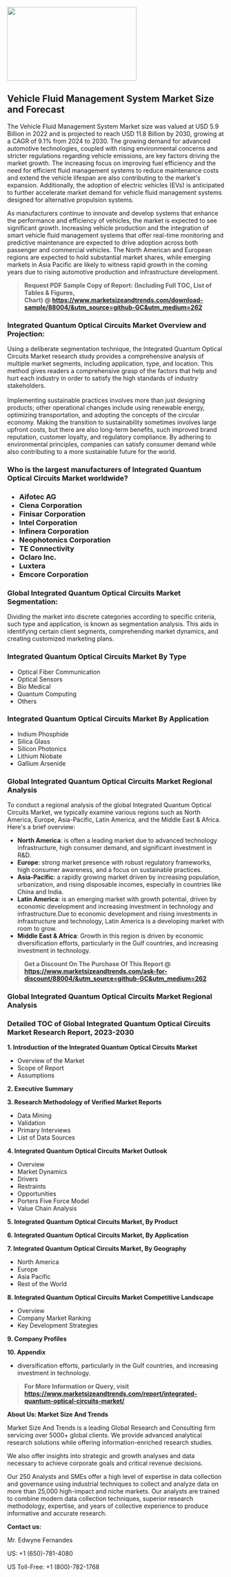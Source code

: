 <p><img class="alignnone size-medium wp-image-20088" src="https://ffe5etoiles.com/wp-content/uploads/2024/12/MST1-300x171.png" alt="" width="300" height="171" /></p><h2>Vehicle Fluid Management System Market Size and Forecast</h2><p>The Vehicle Fluid Management System Market size was valued at USD 5.9 Billion in 2022 and is projected to reach USD 11.8 Billion by 2030, growing at a CAGR of 9.1% from 2024 to 2030. The growing demand for advanced automotive technologies, coupled with rising environmental concerns and stricter regulations regarding vehicle emissions, are key factors driving the market growth. The increasing focus on improving fuel efficiency and the need for efficient fluid management systems to reduce maintenance costs and extend the vehicle lifespan are also contributing to the market's expansion. Additionally, the adoption of electric vehicles (EVs) is anticipated to further accelerate market demand for vehicle fluid management systems designed for alternative propulsion systems.</p><p>As manufacturers continue to innovate and develop systems that enhance the performance and efficiency of vehicles, the market is expected to see significant growth. Increasing vehicle production and the integration of smart vehicle fluid management systems that offer real-time monitoring and predictive maintenance are expected to drive adoption across both passenger and commercial vehicles. The North American and European regions are expected to hold substantial market shares, while emerging markets in Asia Pacific are likely to witness rapid growth in the coming years due to rising automotive production and infrastructure development.</p></p><blockquote id="" class=""><strong>Request PDF Sample Copy of Report: (Including Full TOC, List of Tables &amp; Figures, Chart)&nbsp;@&nbsp;<strong><a href="https://www.marketsizeandtrends.com/download-sample/88004/&utm_source=github-GC&utm_medium=262" target="_blank">https://www.marketsizeandtrends.com/download-sample/88004/&utm_source=github-GC&utm_medium=262</a></strong></strong></blockquote><h3 id="" class="">Integrated Quantum Optical Circuits Market&nbsp;Overview and Projection:</h3><p id="" class="">Using a deliberate segmentation technique, the Integrated Quantum Optical Circuits Market research study provides a comprehensive analysis of multiple market segments, including application, type, and location. This method gives readers a comprehensive grasp of the factors that help and hurt each industry in order to satisfy the high standards of industry stakeholders. <br /> <br />Implementing sustainable practices involves more than just designing products; other operational changes include using renewable energy, optimizing transportation, and adopting the concepts of the circular economy. Making the transition to sustainability sometimes involves large upfront costs, but there are also long-term benefits, such improved brand reputation, customer loyalty, and regulatory compliance. By adhering to environmental principles, companies can satisfy consumer demand while also contributing to a more sustainable future for the world.</p><h3 id="" class="">Who is the largest manufacturers of&nbsp;Integrated Quantum Optical Circuits Market worldwide?</h3><h3 class=""><p><ul><li>Aifotec AG </li><li> Ciena Corporation </li><li> Finisar Corporation </li><li> Intel Corporation </li><li> Infinera Corporation </li><li> Neophotonics Corporation </li><li> TE Connectivity </li><li> Oclaro Inc. </li><li> Luxtera </li><li> Emcore Corporation</li></ul></p></h3><h3 id="" class="">Global&nbsp;Integrated Quantum Optical Circuits Market Segmentation:</h3><p id="" class="">Dividing the market into discrete categories according to specific criteria, such type and application, is known as segmentation analysis. This aids in identifying certain client segments, comprehending market dynamics, and creating customized marketing plans.</p><h3 id="" class="">Integrated Quantum Optical Circuits Market&nbsp;By Type</h3><p><p><ul><li>Optical Fiber Communication </li><li> Optical Sensors </li><li> Bio Medical </li><li> Quantum Computing </li><li> Others</p></li></ul></p></p><h3 id="" class="">Integrated Quantum Optical Circuits Market&nbsp;By Application</h3><p class=""><p><ul><li>Indium Phosphide </li><li> Silica Glass </li><li> Silicon Photonics </li><li> Lithium Niobate </li><li> Gallium Arsenide</li></ul></p></p><h3 id="" class="">Global Integrated Quantum Optical Circuits Market Regional Analysis</h3><p id="" class="">To conduct a regional analysis of the global Integrated Quantum Optical Circuits Market, we typically examine various regions such as North America, Europe, Asia-Pacific, Latin America, and the Middle East &amp; Africa. Here's a brief overview:</p><ul><li><strong>North America</strong>: is often a leading market due to advanced technology infrastructure, high consumer demand, and significant investment in R&amp;D.</li><li><strong>Europe</strong>: strong market presence with robust regulatory frameworks, high consumer awareness, and a focus on sustainable practices.</li><li><strong>Asia-Pacific</strong>: a rapidly growing market driven by increasing population, urbanization, and rising disposable incomes, especially in countries like China and India.</li><li><strong>Latin America</strong>: is an emerging market with growth potential, driven by economic development and increasing investment in technology and infrastructure.Due to economic development and rising investments in infrastructure and technology, Latin America is a developing market with room to grow.</li><li><strong>Middle East &amp; Africa</strong>: Growth in this region is driven by economic diversification efforts, particularly in the Gulf countries, and increasing investment in technology.</li></ul><blockquote id="" class=""><strong>Get a Discount On The Purchase Of This Report @ <strong><a href="https://www.marketsizeandtrends.com/ask-for-discount/88004/&utm_source=github-GC&utm_medium=262" target="_blank">https://www.marketsizeandtrends.com/ask-for-discount/88004/&utm_source=github-GC&utm_medium=262</a></strong></strong></blockquote><h3 id="" class="">Global Integrated Quantum Optical Circuits Market Regional Analysis</h3><h3 id="" class="">Detailed TOC of Global Integrated Quantum Optical Circuits Market Research Report, 2023-2030</h3><p id="" class=""><strong>1. Introduction of the Integrated Quantum Optical Circuits Market</strong></p><ul><li>Overview of the Market</li><li>Scope of Report</li><li>Assumptions</li></ul><p id="" class=""><strong>2. Executive Summary</strong></p><p id="" class=""><strong>3. Research Methodology of Verified Market Reports</strong></p><ul><li>Data Mining</li><li>Validation</li><li>Primary Interviews</li><li>List of Data Sources</li></ul><p id="" class=""><strong>4. Integrated Quantum Optical Circuits Market Outlook</strong></p><ul><li>Overview</li><li>Market Dynamics</li><li>Drivers</li><li>Restraints</li><li>Opportunities</li><li>Porters Five Force Model</li><li>Value Chain Analysis</li></ul><p id="" class=""><strong>5. Integrated Quantum Optical Circuits Market, By Product</strong></p><p id="" class=""><strong>6. Integrated Quantum Optical Circuits Market, By Application</strong></p><p id="" class=""><strong>7. Integrated Quantum Optical Circuits Market, By Geography</strong></p><ul><li>North America</li><li>Europe</li><li>Asia Pacific</li><li>Rest of the World</li></ul><p id="" class=""><strong>8. Integrated Quantum Optical Circuits Market Competitive Landscape</strong></p><ul><li>Overview</li><li>Company Market Ranking</li><li>Key Development Strategies</li></ul><p id="" class=""><strong>9. Company Profiles</strong></p><p id="" class=""><strong>10. Appendix</strong></p><ul><li>diversification efforts, particularly in the Gulf countries, and increasing investment in technology.</li></ul><blockquote id="" class=""><strong>For More Information or Query, visit <strong><strong><a href="https://www.marketsizeandtrends.com/report/integrated-quantum-optical-circuits-market/" target="_blank">https://www.marketsizeandtrends.com/report/integrated-quantum-optical-circuits-market/</a></strong></strong></strong></blockquote><p id="" class=""><strong>About Us: Market Size And Trends</strong></p><p id="" class="">Market Size And Trends is a leading Global Research and Consulting firm servicing over 5000+ global clients. We provide advanced analytical research solutions while offering information-enriched research studies.</p><p id="" class="">We also offer insights into strategic and growth analyses and data necessary to achieve corporate goals and critical revenue decisions.</p><p id="" class="">Our 250 Analysts and SMEs offer a high level of expertise in data collection and governance using industrial techniques to collect and analyze data on more than 25,000 high-impact and niche markets. Our analysts are trained to combine modern data collection techniques, superior research methodology, expertise, and years of collective experience to produce informative and accurate research.</p><p id="" class=""><strong>Contact us:</strong></p><p id="" class="">Mr. Edwyne Fernandes</p><p id="" class="">US: +1 (650)-781-4080</p><p id="" class="">US Toll-Free: +1 (800)-782-1768</p>
